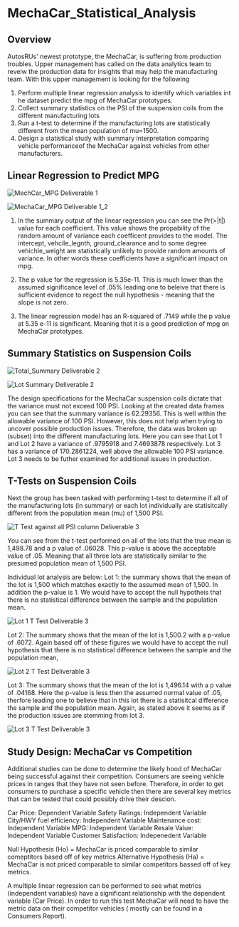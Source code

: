 # MechaCar_Statistical_Analysis

## Overview

AutosRUs' newest prototype, the MechaCar, is suffering from production troubles.  Upper management has called on the data analytics team to reveiw the production data for insights that may help the manufacturing team.  With this upper management is looking for the following

1. Perform multiple linear regression analysis to identify which variables int he dataset predict the mpg of MechaCar prototypes. 
2. Collect summary statistics on the PSI of the suspension coils from the different manufacturing lots
3. Run a t-test to determine if the manufacturing lots are statistically different from the mean population of mu=1500. 
4. Design a statistical study with summary interpretation comparing vehicle performanceof the MechaCar against vehicles from other manufacturers. 


## Linear Regression to Predict MPG

![MechCar_MPG Deliverable 1](https://user-images.githubusercontent.com/90973718/148649433-571e0364-4d0e-4382-bf38-714f0d49a2c6.png)

![MechaCar_MPG Deliverable 1_2](https://user-images.githubusercontent.com/90973718/148649443-82fc7049-9003-448b-8670-6e4758aee3a3.png)


1. In the summary output of the linear regression you can see the Pr(>|t|) value for each  coefficient.  This value shows the propability of the random amount of variance each coefficent provides to the model. The intercept, vehcile_legnth, ground_clearance and to some degree vehichle_weight are statistically unlikely to provide random amounts of variance.  In other words these coefficients have a significant impact on mpg.  

2.  The p value for the regression is 5.35e-11.  This is much lower than the assumed significance level of .05% leading one to beleive that there is sufficient evidence to regect the null hypothesis - meaning that the slope is not zero. 

3. The linear regression model has an R-squared of .7149 while the p value at 5.35 e-11 is significant. Meaning that it is a good prediction of mpg on MechaCar prototypes.  

## Summary Statistics on Suspension Coils

![Total_Summary Deliverable 2](https://user-images.githubusercontent.com/90973718/148649527-9f7bddee-8d4d-4853-815a-f703c350d5fb.png)

![Lot Summary Deliverable 2](https://user-images.githubusercontent.com/90973718/148649480-cc5ae897-213e-435c-8266-2601cd86fe9b.png)

The design specifications for the MechaCar suspension coils dictate that the variance must not exceed 100 PSI.  Looking at the created data frames you can see that the summary variance is 62.29356.  This is well within the allowable variance of 100 PSI.  However, this does not help when trying to uncover possible production issues.  Therefore, the data was broken up (subset) into the different manufacturing lots.  Here you can see that Lot 1 and Lot 2 have a variance of .9795918 and 7.4693878 respectively.  Lot 3 has a variance of 170.2861224, well above the allowable 100 PSI variance.  Lot 3 needs to be futher examined for additional issues in production. 

## T-Tests on Suspension Coils

Next the group has been tasked with performing t-test to determine if all of the manufacturing lots (in summary) or each lot individually are statisitcally different from the population mean (mu) of 1,500 PSI.  

![T Test against all PSI column Deliverable 3](https://user-images.githubusercontent.com/90973718/148649881-57e83229-68c0-4f33-9317-98b39802e39f.png)

You can see from the t-test performed on all of the lots that the true mean is 1,498.78 and a p value of .06028.  This p-value is above the acceptable value of .05.  Meaning that all three lots are statistically similar to the presumed population mean of 1,500 PSI. 

Individual lot analysis are below:
Lot 1:  the summary shows that the mean of the lot is 1,500 which matches exactly to the assumed mean of 1,500.  In addition the p-value is 1.  We would have to accept the null hypotheis that there is no statistical difference between the sample and the population mean. 

![Lot 1 T Test Deliverable 3](https://user-images.githubusercontent.com/90973718/148650189-4f5272d9-14d5-4166-aee8-ee225681ec9a.png)

Lot 2: The summary shows that the mean of the lot is 1,500.2 with a p-value of .6072.  Again based off of these figures we would have to accept the null hypothesis that there is no statistical difference between the sample and the population mean, 

![Lot 2 T Test Deliverable 3](https://user-images.githubusercontent.com/90973718/148650269-aa56c2b5-adb8-4719-97bc-412970211f1f.png)

Lot 3: The summary shows that the mean of the lot is 1,496.14 with a p value of .04168.  Here the p-value is less then the assumed normal value of .05, therfore leading one to believe that in this lot there is a statisitcal difference the sample and the population mean.  Again, as stated above it seems as if the production issues are stemming from lot 3. 

![Lot 3 T Test Deliverable 3](https://user-images.githubusercontent.com/90973718/148650575-5f80a162-2437-404a-a844-48ff5c679c46.png)


## Study Design: MechaCar vs Competition

Additional studies can be done to determine the likely hood of MechaCar being successful against their competition. Consumers are seeing vehicle prices in ranges that they have not seen before.  Therefore, in order to get consumers to purchase a specific vehicle then there are several key metrics that can be tested  that could possibly drive their descion. 

Car Price: Dependent Variable
Safety Ratings: Independent Variable
City/HWY fuel efficiency: Independent Variable
Maintenance cost: Independent Variable
MPG: Independent Variable
Resale Value: Independent Variable
Customer Satisfaction: Indepenedent Variable

Null Hypothesis (Ho) = MechaCar is priced comparable to similar comeptitors based off of key metrics
Alternative Hypothesis (Ha) = MechaCar is not priced comparable to similar competitors bassed off of key metrics. 

A multiple linear regression can be performed to see what metrics (independent variables) have a significant relationship with the dependent variable (Car Price).  In order to run this test MechaCar will need to have the metric data on their competitor vehicles ( mostly can be found in a Consumers Report).  

